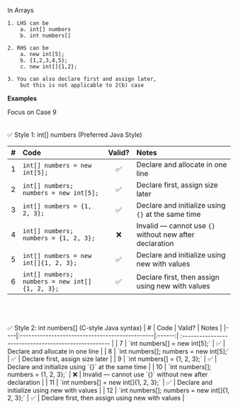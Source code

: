 In Arrays 

    1. LHS can be
        a. int[] numbers
        b. int numbers[]

    2. RHS can be
        a. new int[5];
        b. {1,2,3,4,5};
        c. new int[]{1,2};

    3. You can also declare first and assign later, 
        but this is not applicable to 2(b) case


**Examples**

Focus on Case 9
<br>
<br>
<br>
✅ Style 1: int[] numbers (Preferred Java Style)

| # | Code                                               | Valid? | Notes                                                    |
|---|:---------------------------------------------------|:------:| :------------------------------------------------------- |
| 1 | `int[] numbers = new int[5];`                      |   ✅    | Declare and allocate in one line                         |
| 2 | `int[] numbers; numbers = new int[5];`             |   ✅    | Declare first, assign size later                         |
| 3 | `int[] numbers = {1, 2, 3};`                       |   ✅    | Declare and initialize using `{}` at the same time       |
| 4 | `int[] numbers; numbers = {1, 2, 3};`              |   ❌    | Invalid — cannot use `{}` without new after declaration |
| 5 | `int[] numbers = new int[]{1, 2, 3};`              |   ✅    | Declare and initialize using new with values            |
| 6 | `int[] numbers; numbers = new int[]{1, 2, 3};`     |   ✅    | Declare first, then assign using new with values       |

<br>
<br>
<br>
✅ Style 2: int numbers[] (C-style Java syntax)
| #  | Code                                           | Valid? | Notes                                                 |
|----|:-----------------------------------------------|:------:| :---------------------------------------------------- |
| 7  | `int numbers[] = new int[5];`                  |   ✅    | Declare and allocate in one line                      |
| 8  | `int numbers[]; numbers = new int[5];`         |   ✅    | Declare first, assign size later                      |
| 9  | `int numbers[] = {1, 2, 3};`                   |   ✅    | Declare and initialize using `{}` at the same time    |
| 10 | `int numbers[]; numbers = {1, 2, 3};`          |   ❌    | Invalid — cannot use `{}` without new after declaration |
| 11 | `int numbers[] = new int[]{1, 2, 3};`          |   ✅    | Declare and initialize using new with values         |
| 12 | `int numbers[]; numbers = new int[]{1, 2, 3};` |   ✅    | Declare first, then assign using new with values    |